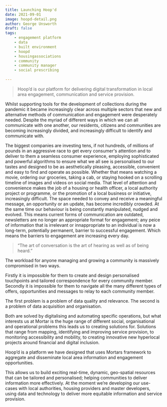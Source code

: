 ```yaml
---
title: Launching Hoop'd
date: 2021-09-01
image: hoopd-detail.png
author: George Unsworth
draft: false
tags:
    - engagement platform 
    - data
    - built environment   
    - hoopd
    - housingassociations 
    - community 
    - community manager
    - social prescribing
    
---
```


> Hoop’d is our platform for delivering digital transformation in local area engagement, communication and service provision.

Whilst supporting tools for the development of collections during the pandemic it became increasingly clear across multiple sectors that new and alternative methods of communication and engagement were desperately needed. Despite the myriad of different ways in which we can all communicate with one another, our residents, citizens and communities are becoming increasingly divided, and increasingly difficult to identify and communicate with. 

The biggest companies are investing tens, if not hundreds, of millions of pounds in an aggressive race to get every consumer's attention and to deliver to them a seamless consumer experience, employing sophisticated and powerful algorithms to ensure what we all see is personalised to our tastes and designed to be as aesthetically pleasing, accessible, convenient and easy to find and operate as possible. Whether that means watching a movie, ordering our groceries, taking a cab, or staying hooked on a scrolling timeline of images and videos on social media. That level of attention and convenience makes the job of a housing or health officer, a local authority project or programme, or the promotion of a local business or initiative, increasingly difficult. The space needed to convey and receive a meaningful message, an opportunity or an update, has become incredibly crowded. At the same time our behaviour is being constantly manipulated, nudged and evolved. This means current forms of communication are outdated, newsletters are no longer an appropriate format for engagement; any peice of information that is irrelevant or innappropriate to an individual is now a long-term, potentially permanent, barrier to successful engagement. Which means the barriers to engagement are increasing every day. 

> “The art of conversation is the art of hearing as well as of being heard.”

The workload for anyone managing and growing a community is massively compromised in two ways. 

Firstly it is impossible for them to create and design personalised touchpoints and tailored correspondence for every community member.
Secondly it is impossible for them to navigate all the many different types of offers, opportunities and messages to relay to each community member. 

The first problem is a problem of data quality and relevance. 
The second is a problem of data acquisition and organisation.

Both are solved by digitalising and automating specific operations, but what interests us at Mortar is the huge range of different social, organisational and operational problems this leads us to creating solutions for. Solutions that range from mapping, identifying and improving service provision, to monitoring accessibility and mobility, to creating innovative new hyperlocal projects around financial and digital inclusion. 

Hoop’d is a platform we have designed that uses Mortars framework to aggregate and disseminate local area information and engagement opportunities. 

This allows us to build exciting real-time, dynamic, geo-spatial resources that can be tailored and personalised; helping communities to deliver information more effectively. At the moment we’re developing our use-cases with local authorities, housing providers and master developers, using data and technology to deliver more equitable information and service provision. 


